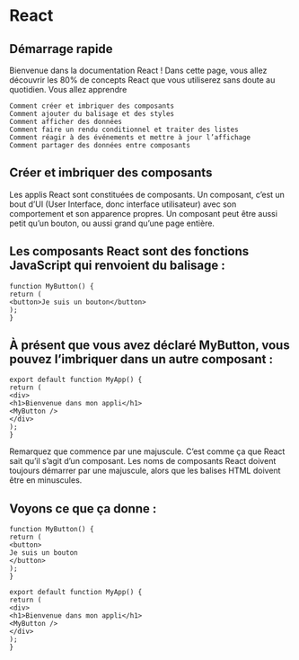 # React

## Démarrage rapide

Bienvenue dans la documentation React ! Dans cette page, vous allez découvrir les 80% de concepts React que vous utiliserez sans doute au quotidien.
Vous allez apprendre

    Comment créer et imbriquer des composants
    Comment ajouter du balisage et des styles
    Comment afficher des données
    Comment faire un rendu conditionnel et traiter des listes
    Comment réagir à des événements et mettre à jour l’affichage
    Comment partager des données entre composants

## Créer et imbriquer des composants

Les applis React sont constituées de composants. Un composant, c’est un bout d’UI (User Interface, donc interface utilisateur) avec son comportement et son apparence propres. Un composant peut être aussi petit qu’un bouton, ou aussi grand qu’une page entière.

## Les composants React sont des fonctions JavaScript qui renvoient du balisage :

```
function MyButton() {
return (
<button>Je suis un bouton</button>
);
}
```

## À présent que vous avez déclaré MyButton, vous pouvez l’imbriquer dans un autre composant :

```
export default function MyApp() {
return (
<div>
<h1>Bienvenue dans mon appli</h1>
<MyButton />
</div>
);
}
```

Remarquez que <MyButton /> commence par une majuscule. C’est comme ça que React sait qu’il s’agit d’un composant. Les noms de composants React doivent toujours démarrer par une majuscule, alors que les balises HTML doivent être en minuscules.

## Voyons ce que ça donne :

```
function MyButton() {
return (
<button>
Je suis un bouton
</button>
);
}

export default function MyApp() {
return (
<div>
<h1>Bienvenue dans mon appli</h1>
<MyButton />
</div>
);
}
```
